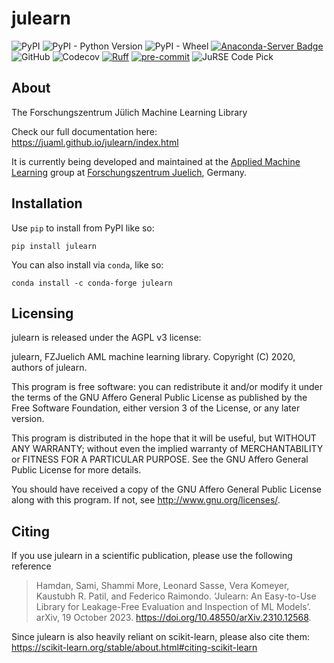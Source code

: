 # julearn

![PyPI](https://img.shields.io/pypi/v/julearn?style=flat-square)
![PyPI - Python Version](https://img.shields.io/pypi/pyversions/julearn?style=flat-square)
![PyPI - Wheel](https://img.shields.io/pypi/wheel/julearn?style=flat-square)
[![Anaconda-Server Badge](https://anaconda.org/conda-forge/julearn/badges/version.svg)](https://anaconda.org/conda-forge/julearn)
![GitHub](https://img.shields.io/github/license/juaml/julearn?style=flat-square)
![Codecov](https://img.shields.io/codecov/c/github/juaml/julearn?style=flat-square)
[![Ruff](https://img.shields.io/endpoint?url=https://raw.githubusercontent.com/charliermarsh/ruff/main/assets/badge/v2.json)](https://github.com/charliermarsh/ruff)
[![pre-commit](https://img.shields.io/badge/pre--commit-enabled-brightgreen?logo=pre-commit)](https://github.com/pre-commit/pre-commit)
![JuRSE Code Pick](https://img.shields.io/badge/JuRSE_Code_Pick-May_2025-blue?link=https://www.fz-juelich.de/en/rse/jurse-community/jurse-code-of-the-month/may-2025)

## About

The Forschungszentrum Jülich Machine Learning Library

Check our full documentation here: https://juaml.github.io/julearn/index.html

It is currently being developed and maintained at the [Applied Machine Learning](https://www.fz-juelich.de/en/inm/inm-7/research-groups/applied-machine-learning-aml) group at [Forschungszentrum Juelich](https://www.fz-juelich.de/en), Germany.

## Installation

Use `pip` to install from PyPI like so:

```
pip install julearn
```

You can also install via `conda`, like so:

```
conda install -c conda-forge julearn
```

## Licensing

julearn is released under the AGPL v3 license:

julearn, FZJuelich AML machine learning library.
Copyright (C) 2020, authors of julearn.

This program is free software: you can redistribute it and/or modify
it under the terms of the GNU Affero General Public License as published by
the Free Software Foundation, either version 3 of the License, or any later version.

This program is distributed in the hope that it will be useful,
but WITHOUT ANY WARRANTY; without even the implied warranty of
MERCHANTABILITY or FITNESS FOR A PARTICULAR PURPOSE.  See the
GNU Affero General Public License for more details.

You should have received a copy of the GNU Affero General Public License
along with this program.  If not, see <http://www.gnu.org/licenses/>.

## Citing

If you use julearn in a scientific publication, please use the following reference

> Hamdan, Sami, Shammi More, Leonard Sasse, Vera Komeyer, Kaustubh R. Patil, and Federico Raimondo. ‘Julearn: An Easy-to-Use Library for Leakage-Free Evaluation and Inspection of ML Models’. arXiv, 19 October 2023. https://doi.org/10.48550/arXiv.2310.12568.

Since julearn is also heavily reliant on scikit-learn, please also cite them: https://scikit-learn.org/stable/about.html#citing-scikit-learn
